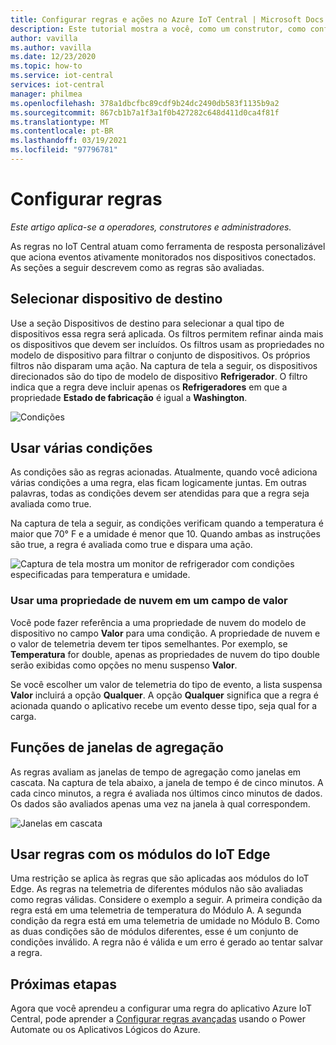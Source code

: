 ```yaml
---
title: Configurar regras e ações no Azure IoT Central | Microsoft Docs
description: Este tutorial mostra a você, como um construtor, como configurar regras e ações baseadas em telemetria em seu aplicativo do Azure IoT Central.
author: vavilla
ms.author: vavilla
ms.date: 12/23/2020
ms.topic: how-to
ms.service: iot-central
services: iot-central
manager: philmea
ms.openlocfilehash: 378a1dbcfbc89cdf9b24dc2490db583f1135b9a2
ms.sourcegitcommit: 867cb1b7a1f3a1f0b427282c648d411d0ca4f81f
ms.translationtype: MT
ms.contentlocale: pt-BR
ms.lasthandoff: 03/19/2021
ms.locfileid: "97796781"
---
```

# <a name="configure-rules"></a>Configurar regras

*Este artigo aplica-se a operadores, construtores e administradores.*

As regras no IoT Central atuam como ferramenta de resposta personalizável que aciona eventos ativamente monitorados nos dispositivos conectados. As seções a seguir descrevem como as regras são avaliadas.

## <a name="select-target-devices"></a>Selecionar dispositivo de destino

Use a seção Dispositivos de destino para selecionar a qual tipo de dispositivos essa regra será aplicada. Os filtros permitem refinar ainda mais os dispositivos que devem ser incluídos. Os filtros usam as propriedades no modelo de dispositivo para filtrar o conjunto de dispositivos. Os próprios filtros não disparam uma ação. Na captura de tela a seguir, os dispositivos direcionados são do tipo de modelo de dispositivo **Refrigerador**. O filtro indica que a regra deve incluir apenas os **Refrigeradores** em que a propriedade **Estado de fabricação** é igual a **Washington**.

![Condições](media/howto-configure-rules/filters.png)

## <a name="use-multiple-conditions"></a>Usar várias condições

As condições são as regras acionadas. Atualmente, quando você adiciona várias condições a uma regra, elas ficam logicamente juntas. Em outras palavras, todas as condições devem ser atendidas para que a regra seja avaliada como true.  

Na captura de tela a seguir, as condições verificam quando a temperatura é maior que 70&deg; F e a umidade é menor que 10. Quando ambas as instruções são true, a regra é avaliada como true e dispara uma ação.

![Captura de tela mostra um monitor de refrigerador com condições especificadas para temperatura e umidade.](media/howto-configure-rules/conditions.png)

### <a name="use-a-cloud-property-in-a-value-field"></a>Usar uma propriedade de nuvem em um campo de valor

Você pode fazer referência a uma propriedade de nuvem do modelo de dispositivo no campo **Valor** para uma condição. A propriedade de nuvem e o valor de telemetria devem ter tipos semelhantes. Por exemplo, se **Temperatura** for double, apenas as propriedades de nuvem do tipo double serão exibidas como opções no menu suspenso **Valor**.

Se você escolher um valor de telemetria do tipo de evento, a lista suspensa **Valor** incluirá a opção **Qualquer**. A opção **Qualquer** significa que a regra é acionada quando o aplicativo recebe um evento desse tipo, seja qual for a carga.

## <a name="use-aggregate-windowing"></a>Funções de janelas de agregação

As regras avaliam as janelas de tempo de agregação como janelas em cascata. Na captura de tela abaixo, a janela de tempo é de cinco minutos. A cada cinco minutos, a regra é avaliada nos últimos cinco minutos de dados. Os dados são avaliados apenas uma vez na janela à qual correspondem.

![Janelas em cascata](media/howto-configure-rules/tumbling-window.png)

## <a name="use-rules-with-iot-edge-modules"></a>Usar regras com os módulos do IoT Edge

Uma restrição se aplica às regras que são aplicadas aos módulos do IoT Edge. As regras na telemetria de diferentes módulos não são avaliadas como regras válidas. Considere o exemplo a seguir. A primeira condição da regra está em uma telemetria de temperatura do Módulo A. A segunda condição da regra está em uma telemetria de umidade no Módulo B. Como as duas condições são de módulos diferentes, esse é um conjunto de condições inválido. A regra não é válida e um erro é gerado ao tentar salvar a regra.

## <a name="next-steps"></a>Próximas etapas

Agora que você aprendeu a configurar uma regra do aplicativo Azure IoT Central, pode aprender a [Configurar regras avançadas](howto-configure-rules-advanced.md) usando o Power Automate ou os Aplicativos Lógicos do Azure.
